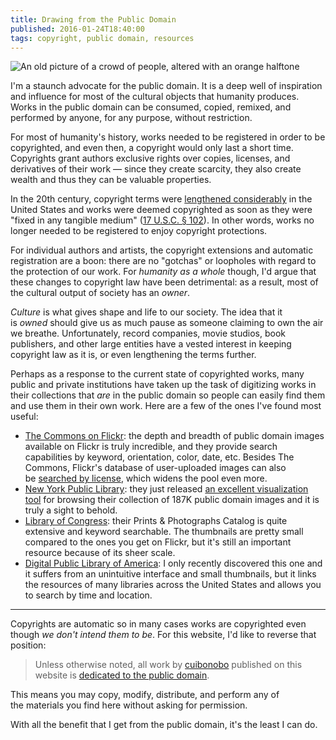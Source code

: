 ```yaml
---
title: Drawing from the Public Domain
published: 2016-01-24T18:40:00
tags: copyright, public domain, resources
---
```


![An old picture of a crowd of people, altered with an orange halftone](/media/2016/01/drawing-from-the-public-domain.gif)

I'm a staunch advocate for the public domain. It is a deep well of inspiration and influence for most of the cultural objects that humanity produces. Works in the public domain can be consumed, copied, remixed, and performed by anyone, for any purpose, without restriction.

For most of humanity's history, works needed to be registered in order to be copyrighted, and even then, a copyright would only last a short time. Copyrights grant authors exclusive rights over copies, licenses, and derivatives of their work — since they create scarcity, they also create wealth and thus they can be valuable properties.</p><p>In the 20th century, copyright terms were [lengthened considerably](https://en.wikipedia.org/wiki/Copyright_law_of_the_United_States#Duration_of_copyright) in the United States and works were deemed copyrighted as soon as they were "fixed in any tangible medium" ([17 U.S.C. § 102](https://www.law.cornell.edu/uscode/text/17/102)). In other words, works no longer needed to be registered to enjoy copyright protections.

For individual authors and artists, the copyright extensions and automatic registration are a boon: there are no "gotchas" or loopholes with regard to the protection of our work. For *humanity as a whole* though, I'd argue that these changes to copyright law have been detrimental: as a result, most of the cultural output of society has an *owner*.

*Culture* is what gives shape and life to our society. The idea that it is *owned* should give us as much pause as someone claiming to own the air we breathe. Unfortunately, record companies, movie studios, book publishers, and other large entities have a vested interest in keeping copyright law as it is, or even lengthening the terms further.

Perhaps as a response to the current state of copyrighted works, many public and private institutions have taken up the task of digitizing works in their collections that *are* in the public domain so people can easily find them and use them in their own work. Here are a few of the ones I've found most useful:

- [The Commons on Flickr](https://www.flickr.com/commons): the depth and breadth of public domain images available on Flickr is truly incredible, and they provide search capabilities by keyword, orientation, color, date, etc. Besides The Commons, Flickr's database of user-uploaded images can also be [searched by license](https://www.flickr.com/creativecommons/), which widens the pool even more.
- [New York Public Library](http://www.nypl.org/research/collections/digital-collections/public-domain): they just released [an excellent visualization tool](http://publicdomain.nypl.org/pd-visualization/) for browsing their collection of 187K public domain images and it is truly a sight to behold.
- [Library of Congress](http://www.loc.gov/pictures/): their Prints & Photographs Catalog is quite extensive and keyword searchable. The thumbnails are pretty small compared to the ones you get on Flickr, but it's still an important resource because of its sheer scale.
- [Digital Public Library of America](http://dp.la/search): I only recently discovered this one and it suffers from an unintuitive interface and small thumbnails, but it links the resources of many libraries across the United States and allows you to search by time and location.

---

Copyrights are automatic so in many cases works are copyrighted even though *we don't intend them to be*. For this website, I'd like to reverse that position:

> Unless otherwise noted, all work by [cuibonobo](https://cuibonobo.com) published on this website is [dedicated to the public domain](http://creativecommons.org/publicdomain/zero/1.0/).

This means you may copy, modify, distribute, and perform any of the materials you find here without asking for permission.

With all the benefit that I get from the public domain, it's the least I can do.
